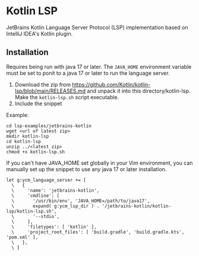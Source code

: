 # Kotlin LSP

JetBrains Kotlin Language Server Protocol (LSP) implementation based on IntelliJ
IDEA's Kotlin plugin.

## Installation

Requires being run with java 17 or later. The `JAVA_HOME` environment variable
must be set to ponit to a java 17 or later to run the language server.

1. Download the zip from https://github.com/Kotlin/kotlin-lsp/blob/main/RELEASES.md
   and unpack it into this directory/kotlin-lsp. Make the `kotlin-lsp.sh` script
   executable.
2. Include the snippet

Example:

```
cd lsp-examples/jetbrains-kotlin
wget <url of latest zip>
mkdir kotlin-lsp
cd kotlin-lsp
unzip ../<latest zip>
chmod +x kotlin-lsp.sh
```

If you can't have JAVA_HOME set globally in your Vim environment, you can
manually set up the snippet to use any java 17 or later installation. 

```viml
let g:ycm_language_server += [
  \   {
  \     'name': 'jetbrains-kotlin',
  \     'cmdline': [
  \       '/usr/bin/env', 'JAVA_HOME=/path/to/java17',
  \       expand( g:ycm_lsp_dir ) . '/jetbrains-kotlin/kotlin-lsp/kotlin-lsp.sh',
  \       '--stdio',
  \     ],
  \     'filetypes': [ 'kotlin' ],
  \     'project_root_files': [ 'build.gradle', 'build.gradle.kts', 'pom.xml' ],
  \   },
  \ ]

```
